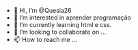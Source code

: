 - 👋 Hi, I’m @Quesia26
- 👀 I’m interested in  aprender programação
- 🌱 I’m currently learning  html e css.
- 💞️ I’m looking to collaborate on ...
- 📫 How to reach me ...

<!---
Quesia26/Quesia26 is a ✨ special ✨ repository because its `README.md` (this file) appears on your GitHub profile.
You can click the Preview link to take a look at your changes.
--->

